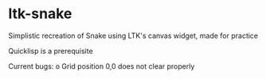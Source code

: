# ltk-snake
Simplistic recreation of Snake using LTK's canvas widget, made for practice

Quicklisp is a prerequisite

Current bugs:
o Grid position 0,0 does not clear properly
